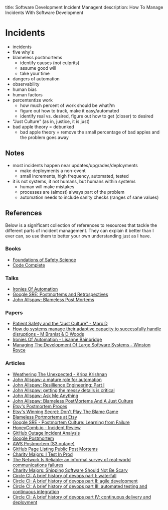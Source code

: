 title: Software Development Incident Managent
description: How To Manage Incidents With Software Development

# Incidents

* incidents
* five why's
* blameless postmortems
    * identify causes (not culprits)
    * assume good will
    * take your time
* dangers of automation
* observability
* human bias
* human factors
* percententize work
    * how much percent of work should be what?m
    * figure out how to track, make it easy/automated
    * identify real vs. desired, figure out how to get (closer) to desired
* "Just Culture" (as in, justice, it is just)
* bad apple theory = debunked
    * bad apple theory = remove the small percentage of bad apples and the problem goes away

## Notes

* most incidents happen near updates/upgrades/deployments
    * make deployments a non-event
    * small increments, high frequency, automated, tested
* it is not systems, it not humans, but humans within systems
    * human will make mistakes
    * processes are (almost) always part of the problem
    * automation needs to include sanity checks (ranges of sane values)

## References

Below is a significant collection of references to resources that tackle the different parts of incident management.
They can explain it better than I ever can, so use them to better your own understanding just as I have.

### Books

* [Foundations of Safety Science](https://www.amazon.com/Foundations-Safety-Science-Understanding-Accidents-dp-1138481785/dp/1138481785/ref=mt_paperback?_encoding=UTF8&me=&qid=1556078063)
* [Code Complete](https://www.amazon.com/Code-Complete-Practical-Handbook-Construction/dp/0735619670)

### Talks

* [Ironies Of Automation](https://www.youtube.com/watch?v=U3ubcoNzx9k)
* [Google SRE: Postmortems and Retrospectives](https://www.youtube.com/watch?v=UBe7U2b3tsA)
* [John Allspaw: Blameless Post Mortems](https://www.youtube.com/watch?v=4nRahQddtJ0)

### Papers

* [Patient Safety and the "Just Culture" - Marx D](https://psnet.ahrq.gov/resources/resource/1582)
* [How do systems manage their adaptive capacity to successfully handle disruptions - M Branlat & D Woods](https://www.researchgate.net/publication/286581322_How_do_systems_manage_their_adaptive_capacity_to_successfully_handle_disruptions_A_resilience_engineering_perspective)
* [Ironies Of Automation - Lisanne Bainbridge](https://www.ise.ncsu.edu/wp-content/uploads/2017/02/Bainbridge_1983_Automatica.pdf)
* [Managing The Development Of Large Software Systems - Winston Royce](http://www-scf.usc.edu/~csci201/lectures/Lecture11/royce1970.pdf)

### Articles

* [Weathering The Unexpected - Kripa Krishnan](https://queue.acm.org/detail.cfm?id=2371516)
* [John Allspaw: a mature role for automation](https://www.kitchensoap.com/2012/09/21/a-mature-role-for-automation-part-i/)
* [John Allspaw: Resillience Engineering: Part I](https://www.kitchensoap.com/2011/04/07/resilience-engineering-part-i/)
* [John Allspaw: getting the messy details is critical](https://medium.com/code-for-america/john-allspaw-getting-the-messy-details-is-critical-59e641aa0a77)
* [John Allspaw: Ask Me Anything](https://community.atlassian.com/t5/Jira-Ops-questions/I-m-John-Allspaw-Ask-Me-Anything-about-incident-analysis-and/qaq-p/957084)
* [John Allspaw: Blameless PostMortems And A Just Culture](https://codeascraft.com/2012/05/22/blameless-postmortems/)
* [Etsy's Postmortem Proces](https://www.fastcompany.com/3064726/what-etsy-does-when-things-go-wrong-a-7-step-guide)
* [Etsy's Winning Secret: Don't Play The Blame Game](https://www.businessinsider.com/etsy-chad-dickerson-blameless-post-mortem-2012-5)
* [Blameless Portmortems at Etsy](https://www.infoq.com/articles/postmortems-etsy/)
* [Google SRE - Postmortem Culture: Learning from Failure](https://landing.google.com/sre/sre-book/chapters/postmortem-culture/)
* [HoneyComb.io - Incident Review](https://www.honeycomb.io/blog/incident-review-you-cant-deploy-binaries-that-dont-exist/)
* [GitHub Outage Incident Analysis](https://github.blog/2018-10-30-oct21-post-incident-analysis/)
* [Google Postmortem](https://status.cloud.google.com/incident/compute/16007)
* [AWS Postmortem (S3 outage)](https://aws.amazon.com/message/41926/)
* [GitHub Page Listing Public Post Mortems](https://github.com/danluu/post-mortems)
* [Charity Majors: I Test In Prod](https://increment.com/testing/i-test-in-production/)
* [The Network Is Reliable: an informal survey of real-world communications failures](https://queue.acm.org/detail.cfm?id=2655736)
* [Charity Majors: Shipping Software Should Not Be Scary](https://charity.wtf/2018/08/19/shipping-software-should-not-be-scary/)
* [Circle CI: A brief history of devops part I: waterfall](https://circleci.com/blog/a-brief-history-of-devops-part-i-waterfall/)
* [Circle CI: A brief history of devops part II: agile development](https://circleci.com/blog/a-brief-history-of-devops-part-ii-agile-development/)
* [Circle CI: A brief history of devops part III: automated testing and continuous integration](https://circleci.com/blog/a-brief-history-of-devops-part-iii-automated-testing-and-continuous-integration/)
* [Circle CI: A brief history of devops part IV: continuous delivery and deployment](https://circleci.com/blog/a-brief-history-of-devops-part-iv-continuous-delivery-and-continuous-deployment/)
